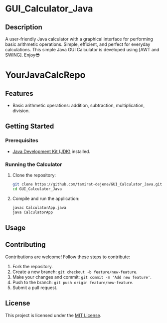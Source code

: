 # GUI_Calculator_Java

## Description
A user-friendly Java calculator with a graphical interface for performing basic arithmetic operations. Simple, efficient, and perfect for everyday calculations. 
This simple Java GUI Calculator is developed using [AWT and SWING]. Enjoy😎
# YourJavaCalcRepo


## Features
- Basic arithmetic operations: addition, subtraction, multiplication, division.

## Getting Started
### Prerequisites
- [Java Development Kit (JDK)](https://www.oracle.com/java/technologies/javase-downloads.html) installed.

### Running the Calculator
1. Clone the repository:
   ```bash
   git clone https://github.com/tamirat-dejene/GUI_Calculator_Java.git
   cd GUI_Calculator_Java

2. Compile and run the application:
   ```bash
   javac CalculatorApp.java
   java CalculatorApp
   ```
   
## Usage


## Contributing
Contributions are welcome! Follow these steps to contribute:

1. Fork the repository.
2. Create a new branch: `git checkout -b feature/new-feature`.
3. Make your changes and commit: `git commit -m 'Add new feature'`.
4. Push to the branch: `git push origin feature/new-feature`.
5. Submit a pull request.

## License
This project is licensed under the [MIT License](LICENSE).

